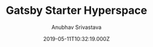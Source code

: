 ---
title: Gatsby Starter Hyperspace
github: https://github.com/anubhavsrivastava/gatsby-starter-hyperspace
demo: https://anubhavsrivastava.github.io/gatsby-starter-hyperspace/
author: Anubhav Srivastava
ssg:
  - Gatsby
cms:
  - Markdown
date: 2019-05-11T10:32:19.000Z
description: Gatsby.js V2 starter template based on Hyperspace  by HTML5 UP
draft: true
publish_date: '2019-05-11T10:32:19Z'
update_date: '2022-01-13T09:40:48Z'
github_star: 25
github_fork: 19
---